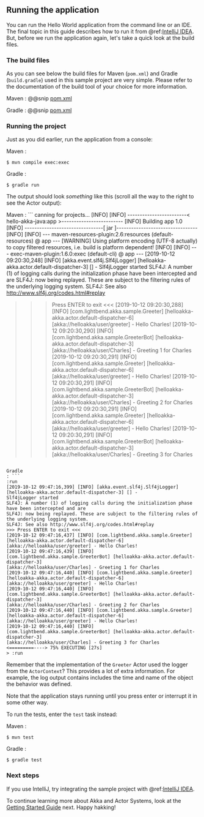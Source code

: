 ## Running the application

You can run the Hello World application from the command line or an IDE. The final topic in this guide describes how to run it from @ref:[IntelliJ IDEA](intellij-idea.md). But, before we run the application again, let's take a quick look at the build files.

### The build files

As you can see below the build files for Maven (`pom.xml`) and Gradle (`build.gradle`) used in this sample project are very simple.
Please refer to the documentation of the build tool of your choice for more information.

Maven
:   @@snip [pom.xml]($g8root$/pom.xml)

Gradle
:   @@snip [pom.xml]($g8root$/build.gradle)


### Running the project

Just as you did earlier, run the application from a console:

Maven
:
```
$ mvn compile exec:exec
```

Gradle
:
```
$ gradle run
```

The output should look _something_ like this (scroll all the way to the right to see the Actor output):

Maven
: ```
canning for projects...
[INFO]
[INFO] ------------------------< hello-akka-java:app >-------------------------
[INFO] Building app 1.0
[INFO] --------------------------------[ jar ]---------------------------------
[INFO]
[INFO] --- maven-resources-plugin:2.6:resources (default-resources) @ app ---
[WARNING] Using platform encoding (UTF-8 actually) to copy filtered resources, i.e. build is platform dependent!
[INFO]
[INFO] --- exec-maven-plugin:1.6.0:exec (default-cli) @ app ---
[2019-10-12 09:20:30,248] [INFO] [akka.event.slf4j.Slf4jLogger] [helloakka-akka.actor.default-dispatcher-3] [] -
Slf4jLogger started
SLF4J: A number (1) of logging calls during the initialization phase have been intercepted and are
SLF4J: now being replayed. These are subject to the filtering rules of the underlying logging system.
SLF4J: See also http://www.slf4j.org/codes.html#replay
>>> Press ENTER to exit <<<
[2019-10-12 09:20:30,288] [INFO] [com.lightbend.akka.sample.Greeter] [helloakka-akka.actor.default-dispatcher-6]
[akka://helloakka/user/greeter] - Hello Charles!
[2019-10-12 09:20:30,290] [INFO] [com.lightbend.akka.sample.GreeterBot] [helloakka-akka.actor.default-dispatcher-3]
[akka://helloakka/user/Charles] - Greeting 1 for Charles
[2019-10-12 09:20:30,291] [INFO] [com.lightbend.akka.sample.Greeter] [helloakka-akka.actor.default-dispatcher-6]
[akka://helloakka/user/greeter] - Hello Charles!
[2019-10-12 09:20:30,291] [INFO] [com.lightbend.akka.sample.GreeterBot] [helloakka-akka.actor.default-dispatcher-3]
[akka://helloakka/user/Charles] - Greeting 2 for Charles
[2019-10-12 09:20:30,291] [INFO] [com.lightbend.akka.sample.Greeter] [helloakka-akka.actor.default-dispatcher-6]
[akka://helloakka/user/greeter] - Hello Charles!
[2019-10-12 09:20:30,291] [INFO] [com.lightbend.akka.sample.GreeterBot] [helloakka-akka.actor.default-dispatcher-3]
[akka://helloakka/user/Charles] - Greeting 3 for Charles

```

Gradle
: ```
:run
[2019-10-12 09:47:16,399] [INFO] [akka.event.slf4j.Slf4jLogger] [helloakka-akka.actor.default-dispatcher-3] [] -
Slf4jLogger started
SLF4J: A number (1) of logging calls during the initialization phase have been intercepted and are
SLF4J: now being replayed. These are subject to the filtering rules of the underlying logging system.
SLF4J: See also http://www.slf4j.org/codes.html#replay
>>> Press ENTER to exit <<<
[2019-10-12 09:47:16,437] [INFO] [com.lightbend.akka.sample.Greeter] [helloakka-akka.actor.default-dispatcher-6]
[akka://helloakka/user/greeter] - Hello Charles!
[2019-10-12 09:47:16,439] [INFO] [com.lightbend.akka.sample.GreeterBot] [helloakka-akka.actor.default-dispatcher-3]
[akka://helloakka/user/Charles] - Greeting 1 for Charles
[2019-10-12 09:47:16,440] [INFO] [com.lightbend.akka.sample.Greeter] [helloakka-akka.actor.default-dispatcher-6]
[akka://helloakka/user/greeter] - Hello Charles!
[2019-10-12 09:47:16,440] [INFO] [com.lightbend.akka.sample.GreeterBot] [helloakka-akka.actor.default-dispatcher-3]
[akka://helloakka/user/Charles] - Greeting 2 for Charles
[2019-10-12 09:47:16,440] [INFO] [com.lightbend.akka.sample.Greeter] [helloakka-akka.actor.default-dispatcher-6]
[akka://helloakka/user/greeter] - Hello Charles!
[2019-10-12 09:47:16,440] [INFO] [com.lightbend.akka.sample.GreeterBot] [helloakka-akka.actor.default-dispatcher-3]
[akka://helloakka/user/Charles] - Greeting 3 for Charles
<=========----> 75% EXECUTING [27s]
> :run
```

Remember that the implementation of the `Greeter` Actor used the logger from the `ActorContext`?
This provides a lot of extra information. For example, the log output contains includes the time and name of the object the behavior was defined.

Note that the application stays running until you press enter or interrupt it in some other way.

To run the tests, enter the `test` task instead:

Maven
:
```
$ mvn test
```

Gradle
:
```
$ gradle test
```



### Next steps

If you use IntelliJ, try integrating the sample project with @ref:[IntelliJ IDEA](intellij-idea.md).

To continue learning more about Akka and Actor Systems, look at the [Getting Started Guide](http://doc.akka.io/docs/akka/current/java/guide/introduction.html) next. Happy hakking!
